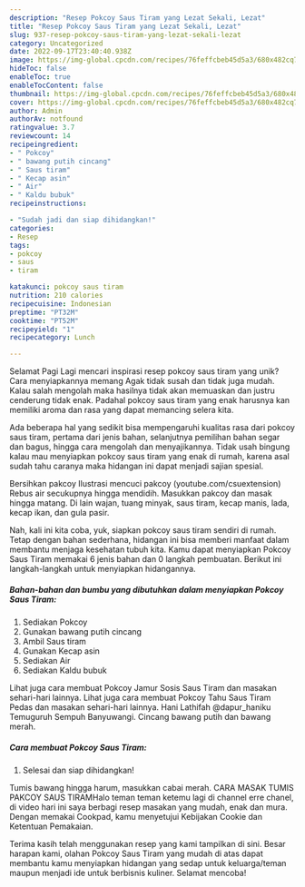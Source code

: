 ```yaml
---
description: "Resep Pokcoy Saus Tiram yang Lezat Sekali, Lezat"
title: "Resep Pokcoy Saus Tiram yang Lezat Sekali, Lezat"
slug: 937-resep-pokcoy-saus-tiram-yang-lezat-sekali-lezat
category: Uncategorized
date: 2022-09-17T23:40:40.938Z
image: https://img-global.cpcdn.com/recipes/76feffcbeb45d5a3/680x482cq70/pokcoy-saus-tiram-foto-resep-utama.jpg
hideToc: false
enableToc: true
enableTocContent: false
thumbnail: https://img-global.cpcdn.com/recipes/76feffcbeb45d5a3/680x482cq70/pokcoy-saus-tiram-foto-resep-utama.jpg
cover: https://img-global.cpcdn.com/recipes/76feffcbeb45d5a3/680x482cq70/pokcoy-saus-tiram-foto-resep-utama.jpg
author: Admin
authorAv: notfound
ratingvalue: 3.7
reviewcount: 14
recipeingredient:
- " Pokcoy"
- " bawang putih cincang"
- " Saus tiram"
- " Kecap asin"
- " Air"
- " Kaldu bubuk"
recipeinstructions:

- "Sudah jadi dan siap dihidangkan!"
categories:
- Resep
tags:
- pokcoy
- saus
- tiram

katakunci: pokcoy saus tiram 
nutrition: 210 calories
recipecuisine: Indonesian
preptime: "PT32M"
cooktime: "PT52M"
recipeyield: "1"
recipecategory: Lunch

---
```



Selamat Pagi Lagi mencari inspirasi resep pokcoy saus tiram yang unik? Cara menyiapkannya memang Agak tidak susah dan tidak juga mudah. Kalau salah mengolah maka hasilnya tidak akan memuaskan dan justru cenderung tidak enak. Padahal pokcoy saus tiram yang enak harusnya kan memiliki aroma dan rasa yang dapat memancing selera kita.


Ada beberapa hal yang sedikit bisa mempengaruhi kualitas rasa dari pokcoy saus tiram, pertama dari jenis bahan, selanjutnya pemilihan bahan segar dan bagus, hingga cara mengolah dan menyajikannya. Tidak usah bingung kalau mau menyiapkan pokcoy saus tiram yang enak di rumah, karena asal sudah tahu caranya maka hidangan ini dapat menjadi sajian spesial.

Bersihkan pakcoy Ilustrasi mencuci pakcoy (youtube.com/csuextension) Rebus air secukupnya hingga mendidih. Masukkan pakcoy dan masak hingga matang. Di lain wajan, tuang minyak, saus tiram, kecap manis, lada, kecap ikan, dan gula pasir.


Nah, kali ini kita coba, yuk, siapkan pokcoy saus tiram sendiri di rumah. Tetap dengan bahan sederhana, hidangan ini bisa memberi manfaat dalam membantu menjaga kesehatan tubuh kita. Kamu dapat menyiapkan Pokcoy Saus Tiram memakai 6 jenis bahan dan 0 langkah pembuatan. Berikut ini langkah-langkah untuk menyiapkan hidangannya.

<!--inarticleads1-->

##### Bahan-bahan dan bumbu yang dibutuhkan dalam menyiapkan Pokcoy Saus Tiram:

1. Sediakan  Pokcoy
1. Gunakan  bawang putih cincang
1. Ambil  Saus tiram
1. Gunakan  Kecap asin
1. Sediakan  Air
1. Sediakan  Kaldu bubuk


Lihat juga cara membuat Pokcoy Jamur Sosis Saus Tiram dan masakan sehari-hari lainnya. Lihat juga cara membuat Pokcoy Tahu Saus Tiram Pedas dan masakan sehari-hari lainnya. Hani Lathifah @dapur_haniku Temuguruh Sempuh Banyuwangi. Cincang bawang putih dan bawang merah. 

<!--inarticleads2-->

##### Cara membuat Pokcoy Saus Tiram:


1. Selesai dan siap dihidangkan!

Tumis bawang hingga harum, masukkan cabai merah. CARA MASAK TUMIS PAKCOY SAUS TIRAMHalo teman teman ketemu lagi di channel erre chanel, di video hari ini saya berbagi resep masakan yang mudah, enak dan mura. Dengan memakai Cookpad, kamu menyetujui Kebijakan Cookie dan Ketentuan Pemakaian. 

Terima kasih telah menggunakan resep yang kami tampilkan di sini. Besar harapan kami, olahan Pokcoy Saus Tiram yang mudah di atas dapat membantu kamu menyiapkan hidangan yang sedap untuk keluarga/teman maupun menjadi ide untuk berbisnis kuliner. Selamat mencoba!
